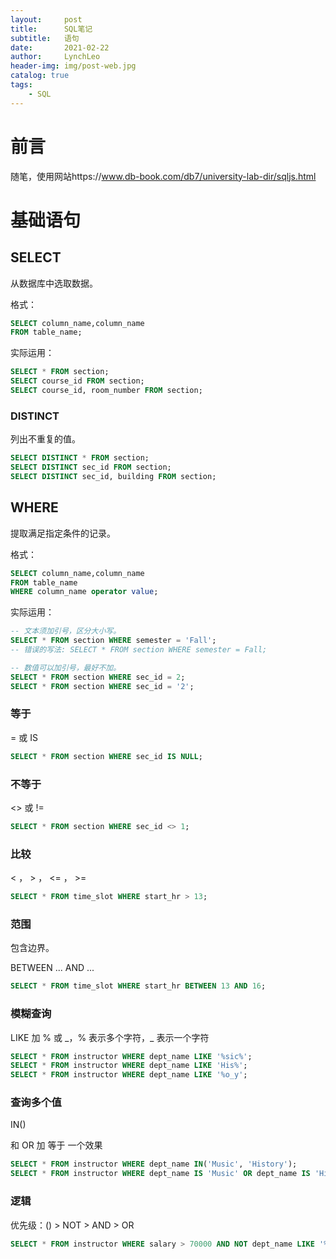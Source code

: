 ```yaml
---
layout:     post
title:      SQL笔记
subtitle:   语句
date:       2021-02-22
author:     LynchLeo
header-img: img/post-web.jpg
catalog: true
tags:
    - SQL
---
```


# 前言

随笔，使用网站https://www.db-book.com/db7/university-lab-dir/sqljs.html

# 基础语句

## SELECT

从数据库中选取数据。

格式：

```sql
SELECT column_name,column_name 
FROM table_name;
```

实际运用：

```sql
SELECT * FROM section;
SELECT course_id FROM section;
SELECT course_id, room_number FROM section;
```
### DISTINCT

列出不重复的值。

```sql
SELECT DISTINCT * FROM section;
SELECT DISTINCT sec_id FROM section;
SELECT DISTINCT sec_id, building FROM section;
```

## WHERE

提取满足指定条件的记录。

格式：

```sql
SELECT column_name,column_name 
FROM table_name 
WHERE column_name operator value;
```
实际运用：

```sql
-- 文本须加引号，区分大小写。
SELECT * FROM section WHERE semester = 'Fall';
-- 错误的写法: SELECT * FROM section WHERE semester = Fall;

-- 数值可以加引号，最好不加。
SELECT * FROM section WHERE sec_id = 2;
SELECT * FROM section WHERE sec_id = '2';
```

### 等于

= 或 IS

```sql
SELECT * FROM section WHERE sec_id IS NULL;
```

### 不等于

<> 或 !=

```sql
SELECT * FROM section WHERE sec_id <> 1;
```

### 比较

< ， > ， <= ， >=

```sql
SELECT * FROM time_slot WHERE start_hr > 13;
```

### 范围

包含边界。

BETWEEN ... AND ...

```sql
SELECT * FROM time_slot WHERE start_hr BETWEEN 13 AND 16;
```

### 模糊查询

LIKE 加 % 或 \_，% 表示多个字符，\_ 表示一个字符

```sql
SELECT * FROM instructor WHERE dept_name LIKE '%sic%';
SELECT * FROM instructor WHERE dept_name LIKE 'His%';
SELECT * FROM instructor WHERE dept_name LIKE '%o_y';
```

### 查询多个值

IN()

和 OR 加 等于 一个效果

```sql
SELECT * FROM instructor WHERE dept_name IN('Music', 'History');
SELECT * FROM instructor WHERE dept_name IS 'Music' OR dept_name IS 'History';
```

### 逻辑

优先级：() > NOT > AND > OR

```sql
SELECT * FROM instructor WHERE salary > 70000 AND NOT dept_name LIKE '%sic%';
```
